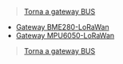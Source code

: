>[Torna a gateway BUS](gatewaylorahw.md)

- [Gateway BME280-LoRaWan](lorawanbme280.md)
- [Gateway MPU6050-LoRaWan](lorawanmpu6050.md)

>[Torna a gateway BUS](gatewaylorahw.md)

